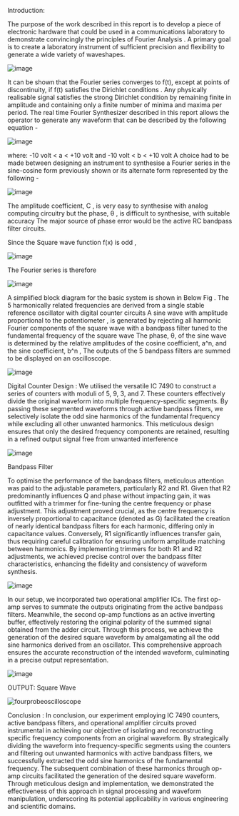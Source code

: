 Introduction:

The purpose of the work described in this report is to develop
a piece of electronic hardware that could be used in a communications
laboratory to demonstrate convincingly the principles of Fourier Analysis . A
primary goal is to create a laboratory instrument of sufficient precision and
flexibility to generate a wide variety of waveshapes.

![image](https://github.com/user-attachments/assets/d2578df1-5fce-4f29-a9e8-8e07402645d8)


It can be shown that the Fourier series converges to f(t), except at
points of discontinuity, if f(t) satisfies the Dirichlet conditions . Any physically
realisable signal satisfies the strong Dirichlet condition by remaining finite in
amplitude and containing only a finite number of minima and maxima per
period.
The real time Fourier Synthesizer described in this report allows the operator
to generate any waveform that can be described by the following equation -

![image](https://github.com/user-attachments/assets/c19ba837-e111-41a9-a3d6-8510ecc95e60)


where: -10 volt < a < +10 volt and -10 volt < b < +10 volt
A choice had to be made between designing an instrument to
synthesise a Fourier series in the sine-cosine form previously shown or
its alternate form represented by the following -

![image](https://github.com/user-attachments/assets/9ecce0a2-3beb-4b64-b432-57567ae755ab)


The amplitude coefficient, C , is very easy to synthesise with analog
computing circuitry but the phase, θ , is difficult to synthesise, with
suitable accuracy The major source of phase error would
be the active RC bandpass filter circuits.

Since the Square wave function f(x) is odd ,

![image](https://github.com/user-attachments/assets/8594ba69-7a39-4d40-aef3-c936b29601b3)

The Fourier series is therefore

![image](https://github.com/user-attachments/assets/e7aaf9dd-5b13-4b09-992e-f0957e7db752)


A simplified block diagram for the basic system is shown in
Below Fig . The 5 harmonically related frequencies are derived from a
single stable reference oscillator with digital counter circuits
A sine wave with amplitude proportional to the potentiometer , is generated by
rejecting all harmonic Fourier components of the
square wave with a bandpass filter tuned to the fundamental frequency
of the square wave The phase, θ, of the sine wave is determined by
the relative amplitudes of the cosine coefficient, a^n, and the sine
coefficient, b^n , The outputs of the 5 bandpass
filters are summed to be displayed on an oscilloscope.

  ![image](https://github.com/user-attachments/assets/89af8132-a833-4c43-b1ed-b95ccb35b300)

  Digital Counter Design : We utilised the versatile IC 7490 to construct a series
of counters with moduli of 5, 9, 3, and 7. These counters effectively divide the
original waveform into multiple frequency-specific segments. By passing these
segmented waveforms through active bandpass filters, we selectively isolate
the odd sine harmonics of the fundamental frequency while excluding all other
unwanted harmonics. This meticulous design ensures that only the desired
frequency components are retained, resulting in a refined output signal free
from unwanted interference

  ![image](https://github.com/user-attachments/assets/5f46f3c9-61a4-4d76-a16a-cb0c127ba788)

Bandpass Filter

To optimise the performance of the bandpass filters, meticulous attention was
paid to the adjustable parameters, particularly R2 and R1. Given that R2
predominantly influences Q and phase without impacting gain, it was outfitted
with a trimmer for fine-tuning the centre frequency or phase adjustment. This
adjustment proved crucial, as the centre frequency is inversely proportional to
capacitance (denoted as G) facilitated the creation of nearly identical
bandpass filters for each harmonic, differing only in capacitance values.
Conversely, R1 significantly influences transfer gain, thus requiring careful
calibration for ensuring uniform amplitude matching between harmonics. By
implementing trimmers for both R1 and R2 adjustments, we achieved precise
control over the bandpass filter characteristics, enhancing the fidelity and
consistency of waveform synthesis.

![image](https://github.com/user-attachments/assets/b7df0629-273e-481c-8f7a-055c86268a6d)

In our setup, we incorporated two operational amplifier ICs. The first op-amp
serves to summate the outputs originating from the active bandpass filters.
Meanwhile, the second op-amp functions as an active inverting buffer,
effectively restoring the original polarity of the summed signal obtained from
the adder circuit. Through this process, we achieve the generation of the
desired square waveform by amalgamating all the odd sine harmonics derived
from an oscillator. This comprehensive approach ensures the accurate
reconstruction of the intended waveform, culminating in a precise output
representation.

![image](https://github.com/user-attachments/assets/63da4d60-c477-4968-a788-18f1456e754f)

OUTPUT:
Square Wave

![fourprobeoscilloscope](https://github.com/user-attachments/assets/f1cef590-55b8-4cd4-99db-8aa839eed6ce)

Conclusion :
In conclusion, our experiment employing IC 7490 counters, active bandpass
filters, and operational amplifier circuits proved instrumental in achieving our
objective of isolating and reconstructing specific frequency components from
an original waveform. By strategically dividing the waveform into
frequency-specific segments using the counters and filtering out unwanted
harmonics with active bandpass filters, we successfully extracted the odd sine
harmonics of the fundamental frequency. The subsequent combination of
these harmonics through op-amp circuits facilitated the generation of the
desired square waveform. Through meticulous design and implementation, we
demonstrated the effectiveness of this approach in signal processing and
waveform manipulation, underscoring its potential applicability in various
engineering and scientific domains.






